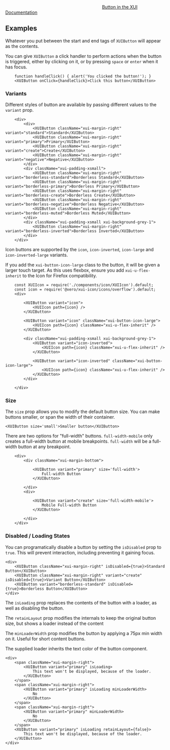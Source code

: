 <div class="xui-margin-vertical">
		<svg focusable="false" class="xui-icon xui-icon-inline xui-icon-large xui-icon-color-blue">
			<use xlink:href="#xui-icon-bookmark" role="presentation"/>
		</svg>
		<a href="../section-building-blocks-controls-button.html">Button in the XUI Documentation</a>
</div>

## Examples

Whatever you put between the start and end tags of `XUIButton` will appear as the contents.

You can give `XUIButton` a click handler to perform actions when the button is triggered, either by clicking on it, or by pressing `space` or `enter` when it has focus.

```
	function handleClick() { alert('You clicked the button!'); }
	<XUIButton onClick={handleClick}>Click this button</XUIButton>
```

### Variants

Different styles of button are available by passing different values to the `variant` prop.

```
	<div>
		<div>
			<XUIButton className="xui-margin-right" variant="standard">Standard</XUIButton>
			<XUIButton className="xui-margin-right" variant="primary">Primary</XUIButton>
			<XUIButton className="xui-margin-right" variant="create">Create</XUIButton>
			<XUIButton className="xui-margin-right" variant="negative">Negative</XUIButton>
		</div>
		<div className="xui-padding-xsmall">
			<XUIButton className="xui-margin-right" variant="borderless-standard">Borderless Standard</XUIButton>
			<XUIButton className="xui-margin-right" variant="borderless-primary">Borderless Primary</XUIButton>
			<XUIButton className="xui-margin-right" variant="borderless-create">Borderless Create</XUIButton>
			<XUIButton className="xui-margin-right" variant="borderless-negative">Borderless Negative</XUIButton>
			<XUIButton className="xui-margin-right" variant="borderless-muted">Borderless Muted</XUIButton>
		</div>
		<div className="xui-padding-xsmall xui-background-grey-1">
			<XUIButton className="xui-margin-right" variant="borderless-inverted">Borderless Inverted</XUIButton>
		</div>
	</div>
```

Icon buttons are supported by the `icon`, `icon-inverted`, `icon-large` and `icon-inverted-large` variants.

If you add the `xui-button-icon-large` class to the button, it will be given a larger touch target.
As this uses flexbox, ensure you add `xui-u-flex-inherit` to the Icon for Firefox compatibility.

```
	const XUIIcon = require('./components/icon/XUIIcon').default;
	const icon = require('@xero/xui-icon/icons/overflow').default;
	<div>

		<XUIButton variant="icon">
			<XUIIcon path={icon} />
		</XUIButton>

		<XUIButton variant="icon" className="xui-button-icon-large">
			<XUIIcon path={icon} className="xui-u-flex-inherit" />
		</XUIButton>

		<div className="xui-padding-xsmall xui-background-grey-1">
			<XUIButton variant="icon-inverted">
				<XUIIcon path={icon} className="xui-u-flex-inherit" />
			</XUIButton>

			<XUIButton variant="icon-inverted" className="xui-button-icon-large">
				<XUIIcon path={icon} className="xui-u-flex-inherit" />
			</XUIButton>
		</div>

	</div>
```

### Size

The `size` prop allows you to modify the default button size. You can make buttons smaller, or span the width of their container.

```
<XUIButton size='small'>Smaller button</XUIButton>
```

There are two options for "full-width" buttons. `full-width-mobile` only creates a full-width button at mobile breakpoints. `full-width` will be a full-width button at any breakpoint.

```
	<div>
		<div className="xui-margin-bottom">

			<XUIButton variant="primary" size='full-width'>
				Full-width Button
			</XUIButton>

		</div>
		<div>

			<XUIButton variant="create" size='full-width-mobile'>
				Mobile Full-width Button
			</XUIButton>

		</div>
	</div>
```

### Disabled / Loading States

You can programatically disable a button by setting the `isDisabled` prop to `true`. This will prevent interaction, including preventing it gaining focus.

```
<div>
	<XUIButton className="xui-margin-right" isDisabled={true}>Standard Button</XUIButton>
	<XUIButton className="xui-margin-right" variant="create" isDisabled={true}>Variant Button</XUIButton>
	<XUIButton variant="borderless-standard" isDisabled={true}>Borderless Button</XUIButton>
</div>
```

The `isLoading` prop replaces the contents of the button with a loader, as well as disabling the button.

The `retainLayout` prop modifies the internals to keep the original button size, but shows a loader instead of the content

The `minLoaderWidth` prop modifies the button by applying a 75px min width on it. Useful for short content buttons.

The supplied loader inherits the text color of the button component.

```
<div>
	<span className="xui-margin-right">
		<XUIButton variant="primary" isLoading>
			This text won't be displayed, because of the loader.
		</XUIButton>
	</span>
	<span className="xui-margin-right">
		<XUIButton variant="primary" isLoading minLoaderWidth>
			No
		</XUIButton>
	</span>
	<span className="xui-margin-right">
		<XUIButton variant="primary" minLoaderWidth>
			No
		</XUIButton>
	</span>
	<XUIButton variant="primary" isLoading retainLayout={false}>
		This text won't be displayed, because of the loader.
	</XUIButton>
</div>
```
